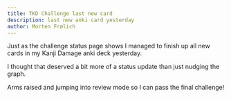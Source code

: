 ```yaml
---
title: TKD Challenge last new card
description: last new anki card yesterday
author: Morten Frølich
---
```


Just as the challenge status page shows I managed to finish up all new cards in my Kanji Damage anki deck yesterday.

I thought that deserved a bit more of a status update than just nudging the graph.

Arms raised and jumping into review mode so I can pass the final challenge!
